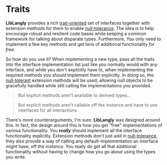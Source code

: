 # Traits

**LibLangly** provides a rich [trait-oriented](https://dev.to/entomy/real-traits-in-c-4fpk) set of interfaces together with extension methods for them to enable [null-tolerance](https://dev.to/entomy/avoiding-nulls-with-extension-methods-3mkc). The idea is to help encourage robust and resilient code bases while keeping a common framework for talking about disparate types. Furthermore, You only need to implement a few key methods and get tons of additional functionality _for free_.

So how do you use it? When implementing a new type, pass all the traits into the interface implementation list just like you normally would with any interface, and while you don't explicitly have to, when implementing the required methods you _should_ implement them explicitly. In doing so, the [null-tolerant](https://dev.to/entomy/avoiding-nulls-with-extension-methods-3mkc) extension methods will be used, allowing null objects to be gracefully handled while still calling the implementations you provided.

> But explicit methods aren't available to derived types...

> But explicit methods aren't callable off the instance and have to use interfaces for all interactions

There's more counterarguments, I'm sure. **LibLangly** was designed around this. In fact, the design around this is how you get "free" implementations of various functionality. You ***really*** should implement all the interface functionality explicitly. Extension methods don't just add in [null-tolerance](https://dev.to/entomy/avoiding-nulls-with-extension-methods-3mkc), they also provide a way of calling any default-implementation an interface might have, off the _instance_. You really do get all that additional functionality without having to change how you go about using the types you write.